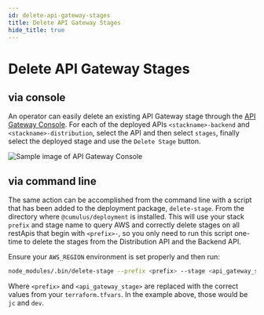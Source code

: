 ```yaml
---
id: delete-api-gateway-stages
title: Delete API Gateway Stages
hide_title: true
---
```


# Delete API Gateway Stages

## via console

An operator can easily delete an existing API Gateway stage through the [API Gateway Console](https://console.aws.amazon.com/apigateway/). For each of the deployed APIs `<stackname>-backend` and `<stackname>-distribution`, select the API and then select `stages`, finally select the deployed stage and use the `Delete Stage` button.

![Sample image of API Gateway Console](assets/APIGateway-Delete-Stage.png)

## via command line

The same action can be accomplished from the command line with a script that has been added to the deployment package, `delete-stage`.  From the directory where `@cumulus/deployment` is installed.  This will use your stack `prefix` and stage name to query AWS and correctly delete stages on all restApis that begin with `<prefix>-`, so you only need to run this script one-time to delete the stages from the Distribution API and the Backend API.

Ensure your `AWS_REGION` environment is set properly and then run:

```sh
node_modules/.bin/delete-stage --prefix <prefix> --stage <api_gateway_stage> --doit
```

Where `<prefix>` and `<api_gateway_stage>` are replaced with the correct values from your `terraform.tfvars`.  In the example above, those would be `jc` and `dev`.
